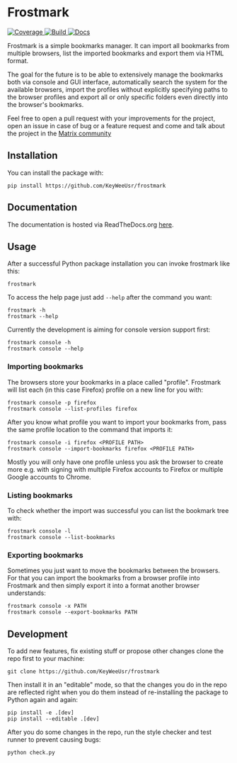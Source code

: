 # Frostmark

[![Coverage](https://coveralls.io/repos/KeyWeeUsr/frostmark/badge.svg?branch=master)
](https://coveralls.io/r/KeyWeeUsr/frostmark?branch=master)
[![Build](https://travis-ci.org/KeyWeeUsr/frostmark.svg?branch=master)
](https://travis-ci.org/KeyWeeUsr/frostmark)
[![Docs](https://readthedocs.org/projects/frostmark/badge/?version=latest)
](https://frostmark.readthedocs.io/en/latest/)

Frostmark is a simple bookmarks manager. It can import all bookmarks from
multiple browsers, list the imported bookmarks and export them via HTML format.

The goal for the future is to be able to extensively manage the bookmarks both
via console and GUI interface, automatically search the system for the
available browsers, import the profiles without explicitly specifying paths
to the browser profiles and export all or only specific folders even directly
into the browser's bookmarks.

Feel free to open a pull request with your improvements for the project, open
an issue in case of bug or a feature request and come and talk about the
project in the
[Matrix community](https://riot.im/app/#/group/+frostmark:matrix.org)

## Installation

You can install the package with:

    pip install https://github.com/KeyWeeUsr/frostmark

## Documentation

The documentation is hosted via ReadTheDocs.org
[here](https://frostmark.readthedocs.io/en/latest/).

## Usage

After a successful Python package installation you can invoke frostmark like
this:

    frostmark

To access the help page just add `--help` after the command you want:

    frostmark -h
    frostmark --help

Currently the development is aiming for console version support first:

    frostmark console -h
    frostmark console --help

### Importing bookmarks

The browsers store your bookmarks in a place called "profile". Frostmark
will list each (in this case Firefox) profile on a new line for you with:

    frostmark console -p firefox
    frostmark console --list-profiles firefox

After you know what profile you want to import your bookmarks from, pass the
same profile location to the command that imports it:

    frostmark console -i firefox <PROFILE PATH>
    frostmark console --import-bookmarks firefox <PROFILE PATH>

Mostly you will only have one profile unless you ask the browser to create more
e.g. with signing with multiple Firefox accounts to Firefox or multiple Google
accounts to Chrome.

### Listing bookmarks

To check whether the import was successful you can list the bookmark tree with:

    frostmark console -l
    frostmark console --list-bookmarks

### Exporting bookmarks

Sometimes you just want to move the bookmarks between the browsers. For that
you can import the bookmarks from a browser profile into Frostmark and then
simply export it into a format another browser understands:

    frostmark console -x PATH
    frostmark console --export-bookmarks PATH

## Development

To add new features, fix existing stuff or propose other changes clone the repo
first to your machine:

    git clone https://github.com/KeyWeeUsr/frostmark

Then install it in an "editable" mode, so that the changes you do in the repo
are reflected right when you do them instead of re-installing the package to
Python again and again:

    pip install -e .[dev]
    pip install --editable .[dev]

After you do some changes in the repo, run the style checker and test runner
to prevent causing bugs:

    python check.py
